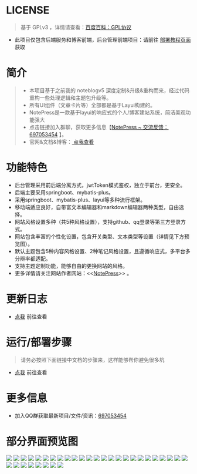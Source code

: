 # LICENSE
> 基于 GPLv3 ，详情请查看：[百度百科：GPL协议](https://baike.baidu.com/item/GNU%E9%80%9A%E7%94%A8%E5%85%AC%E5%85%B1%E8%AE%B8%E5%8F%AF%E8%AF%81/393832?fromtitle=GPL%E5%8D%8F%E8%AE%AE&fromid=8274607&fr=aladdin)

- 此项目仅包含后端服务和博客前端，后台管理前端项目：请前往 [部署教程页面](https://wuwenbin.me/content/u/deployDoc) 获取

# 简介
> - 本项目基于之前我的 noteblogv5 深度定制&升级&重构而来，经过代码重构一些处理逻辑和主题包升级等。<br/>
> - 所有UI组件（文章卡片等）全部都是基于Layui构建的。<br/>
> - NotePress是一款基于layui的响应式的个人/博客建站系统，简洁美观功能强大 <br/>
> - 点击链接加入群聊，获取更多信息【[NotePress ~ 交流反馈：697053454](https://jq.qq.com/?_wv=1027&k=5ZEGGl8) 】。<br/>
> - 官网&文档&博客：<a href="http://wuwenbin.me" target="_blank"> 点我查看</a>

# 功能特色
+ 后台管理采用前后端分离方式，jwtToken模式鉴权，独立于前台，更安全。
+ 后端主要采用springboot、mybatis-plus。
+ 采用springboot、mybatis-plus、layui等多种流行框架。
+ 移动端适应良好，自带富文本编辑器和markdown编辑器两种类型，自由选择。
+ 网站风格设置多种（共5种风格设置），支持github、qq登录等第三方登录方式。
+ 网站包含丰富的个性化设置，包含开关类型、文本类型等设置（详情见下方预览图）。
+ 默认主题包含5种内容风格设置、2种笔记风格设置，且遵循响应式，多平台多分辨率都适配。
+ 支持主题定制功能，能够自由的更换网站的风格。
+ 更多详情请关注网站作者网站：<<[NotePress](https://wuwenbin.me)>> 。

# 更新日志 
+ [点我](https://wuwenbin.me/content/u/notepress_updatelog) 前往查看  

# 运行/部署步骤
> 请务必按照下面链接中文档的步骤来，这样能够帮你避免很多坑
+ [点我](https://wuwenbin.me/content/u/deployDoc) 前往查看  

# 更多信息
+ 加入QQ群获取最新项目/文件/资讯：[697053454](https://jq.qq.com/?_wv=1027&k=5ZEGGl8)

# 部分界面预览图
![](img/0.png)
![](img/1.png)
![](img/2.png)
![](img/3.png)
![](img/4.png)
![](img/5.png)
![](img/6.png)
![](img/7.png)
![](img/8.png)
![](img/9.png)
![](img/10.png)
![](img/11.png)
![](img/11.1.png)
![](img/11.2.png)
![](img/11.3.png)
![](img/12.png)
![](img/13.png)
![](img/14.png)
![](img/15.png)
![](img/16.1.png)
![](img/16.2.png)
![](img/16.3.png)
![](img/16.4.png)
![](img/16.5.png)
![](img/17.1.png)
![](img/17.2.png)
![](img/17.3.png)
![](img/18.1.png)
![](img/18.2.png)
![](img/19.1.png)
![](img/19.2.png)
![](img/20.png)
![](img/21.png)
